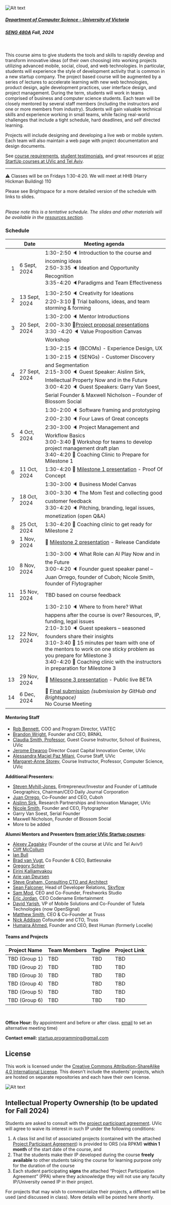 ![Alt text](images/logo.png)

##### [Department of Computer Science - University of Victoria](http://www.csc.uvic.ca/)
##### [SENG 480A]([https://heat.csc.uvic.ca/coview/course/202409/SENG480](https://heat.csc.uvic.ca/coview/course/2024091/SENG480A)) Fall, 2024
<br>

This course aims to give students the tools and skills to rapidly develop and transform innovative ideas (of their own choosing) into working projects utilizing advanced mobile, social, cloud, and web technologies. In particular, students will experience the style of development activity that is common in a new startup company. The project based course will be augmented by a series of lectures to accelerate learning with new web technologies, product design, agile development practices, user interface design, and project management. During the term, students will work in teams comprised of business and computer science students. Each team will be closely mentored by several staff members (including the instructors and one or more members from industry). Students will gain valuable technical skills and experience working in small teams, while facing real-world challenges that include a tight schedule, hard deadlines, and self directed learning.

Projects will include designing and developing a live web or mobile system. Each team will also maintain a web page with project documentation and design documents.

See [course requirements](requirements.md), [student testimonials](testimonials.md), and great resources at [prior StartUp courses at UVic and Tel Aviv](past%20semesters).

---

⚠️ Classes will be on Fridays 1:30-4:20.
We will meet at HHB (Harry Hickman Building) 110

Please see Brightspace for a more detailed version of the schedule with links to slides.


<br> *Please note this is a tentative schedule. The slides and other materials will be available in the [resources section](resources).*

### Schedule

|     | Date          | Meeting agenda                                                                                                                                                                                                                                                                                                                                                                                                                                                                                                                                                                                                                                                                           |
|----:|---------------|-----------------------------------------------------------------------------------------------------------------------------------------------------------------------------------------------------|
|   1 | 6 Sept, 2024  | 1:30-2:50 🔈 Introduction to the course and incoming ideas  <br> 2:50-3:35 🔈 Ideation and Opportunity Recognition <br> 3:35-4:20 🔈Paradigms and Team Effectiveness  |                    |
|   2 | 13 Sept, 2024  | 1:30-2:50 🔈 Creativity for Ideations <br> 2:20-3:10  👥  Trial balloons, ideas, and team storming & forming         |
|   3 | 20 Sept, 2024 | 1:30-2:00 🔈 Mentor Introductions <br> 2:00-3:30 🚩[Project proposal presentations](/presenting%20your%20ideas.md) <br> 3:30 -4:20 🔈 Value Proposition Canvas Workshop          |
|   4 | 27 Sept, 2024  |  1:30-2:15 🔈 (BCOMs) - Experience Design, UX <br> 1:30-2:15 🔈 (SENGs) - Customer Discovery and Segmentation <br>  2:15-3:00 🔈 Guest Speaker: Aislinn Sirk, Intellectual Property Now and in the Future <br> 3:00-4:20 🔈 Guest Speakers: Garry Van Soest, Serial Founder & Maxwell Nicholson – Founder of Blossom Social | 
| 5 | 4 Oct, 2024   | 1:30-2:00 🔈 Software framing and prototyping <br> 2:00-2:30 🔈 Four Laws of Great concepts <br> 2:30-3:00 🔈 Project Management and Workflow Basics <br> 3:00-3:40 👥 Workshop for teams to develop project management draft plan <br> 3:40-4:20 👥 Coaching Clinic to Prepare for Milestone 1 | 
| 6 | 11 Oct, 2024  | 1:30-4:20 🚩 [Milestone 1 presentation](/milestone%201%20-%20proof%20of%20concept.md) - Proof Of Concept |    
|   7 | 18 Oct, 2024 | 1:30-3:00 🔈 Business Model Canvas <br> 3:00-3:30  🔈 The Mom Test and collecting good customer feedback <br> 3:30-4:20 🔈 Pitching, branding, legal issues, monetization (open Q&A)         |
|   8 | 25 Oct, 2024  | 1:30-4:20 👥  Coaching clinic to get ready for Milestone 2 |
|   9 | 1 Nov, 2024 | 🚩 [Milestone 2 presentation](/milestone%202%20-%20release%20candidate.md) - Release Candidate  |                                                                                                      
|  10 | 8 Nov, 2024 | 1:30-3:00 🔈 What Role can AI Play Now and in the Future <br> 3:00-4:20 🔈 Founder guest speaker panel – Juan Orrego, founder of Cuboh; Nicole Smith, founder of Flytographer  |                              
|  11 | 15 Nov, 2024 | TBD based on course feedback |
|  12 | 22 Nov, 2024 | 1:30-2:10 🔈 Where to from here? What happens after the course is over? Resources, IP, funding, legal issues <br>  2:10-3:10  🔈 Guest speakers – seasoned founders share their insights <br> 3:10-3:40 👥 15 minutes per team with one of the mentors to work on one sticky problem as you prepare for Milestone 3 <br> 3:40-4:20 👥 Coaching clinic with the instructors in preparation for Milestone 3   |
|  13 | 29 Nov, 2024  | 🚩 [Milesone 3 presentation](/milestone%203%20-%20public%20beta.md) - Public live BETA <br>  |
|  14   | 6 Dec, 2024 | 🏁 [Final submission](/final%20submission.md) *(submission by GitHub and Brightspace)* <br> No Course Meeting |                       

<a name="mentoring-staff"></a>
#### Mentoring Staff
- [Rob Bennett](https://www.linkedin.com/in/robebennett/?originalSubdomain=ca), COO and Program Director, VIATEC
- [Brandon Wright](https://www.linkedin.com/in/coastalbrandon/?originalSubdomain=ca), Founder and CEO, BRNKL
- [Claudia Smith, Professor](https://www.linkedin.com/in/dr-claudia-smith-29b318a/?originalSubdomain=ca), Guest Course Instructor, School of Business, UVic
- [Jerome Etwaroo](https://www.linkedin.com/in/jerome-etwaroo-16547a33/) Director Coast Capital Innovation Center, UVic
- [Alessandra Maciel Paz Milani](https://www.linkedin.com/in/alessandrapm/?originalSubdomain=ca), Course Staff, UVic
- [Margaret-Anne Storey](https://margaretstorey.com/), Course Instructor, Professor, Computer Science, UVic

**Additional Presenters:**
- [Steven Myhill-Jones](https://www.linkedin.com/in/steven-myhill-jones-6857607/?originalSubdomain=ca), Entrepreneur/Investor and Founder of Lattitude Geographics, Chairman/CEO Daily Journal Corporation
- [Juan Orrego](https://www.cuboh.com/), Co-Founder and CEO, Cuboh
- [Aislinn Sirk](https://www.linkedin.com/in/aislinn-sirk-1728b119), Research Partnerships and Innovation Manager, UVic
- [Nicole Smith](https://www.flytographer.com/), Founder and CEO, Flytographer
- Garry Van Soest, Serial Founder
- Maxwell Nicholson, Founder of Blossom Social  
- More to be added

**Alumni Mentors and Presenters [from prior UVic Startup courses](https://github.com/margaretstorey/startup2024/tree/main/past%20semesters):**
- [Alexey Zagalsky](http://alexeyza.com/) (Founder of the course at UVic and Tel Aviv!)
- [Cliff McCollum](https://ca.linkedin.com/in/cliffmccollum)
- [Ian Bull](http://ianbull.com/)
- [Brad van Vugt](https://www.linkedin.com/in/bradvanvugt/), Co Founder & CEO, Battlesnake
- [Gregory Schier](http://schier.co/)
- [Eirini Kalliamvakou](https://www.linkedin.com/in/eirini-kalliamvakou-1016865/?originalSubdomain=ca)
- [Arie van Deursen](http://www.st.ewi.tudelft.nl/~arie/)
- [Steve Graham, Consulting CTO and Architect](https://www.linkedin.com/in/stevegraham2/)
- [Sean Falconer](https://www.linkedin.com/in/seanf/), Head of Developer Relations, [Skyflow](https://www.skyflow.com/)
- [Sam Mod](https://www.linkedin.com/in/samarthmod/?originalSubdomain=ca), CEO and Co-Founder, Freshworks Studio
- [Eric Jordan](https://www.linkedin.com/in/eric-jordan-97347111/), CEO Codename Entertainment
- [David Yarish](https://www.linkedin.com/in/david-yarish-6a055614/), VP of Mobile Solutions and Co-Founder of Tutela Technologies (now OpenSignal)
- [Matthew Smith](https://www.linkedin.com/in/matthew-smith250/), CEO & Co-Founder at Truss
- [Nick Addison](https://www.linkedin.com/in/nick-addison-42a90012a/) Cofounder and CTO, Truss
- [Humaira Ahmed](https://www.linkedin.com/in/humaira-ahmed-besthuman/), Founder and CEO, Best Human (formerly Locelle)
 

<a name="teams-and-projects"></a>
#### Teams and Projects

| Project Name | Team Members | Tagline | Project Link |
| ------------ | -------------- | -------------- | -------------- |
| TBD (Group 1) |  TBD | TBD | TBD |
| TBD (Group 2) |  TBD | TBD | TBD |
| TBD (Group 3) |  TBD | TBD | TBD |
| TBD (Group 4) |  TBD | TBD | TBD |
| TBD (Group 5) |  TBD | TBD | TBD |
| TBD (Group 6) |  TBD | TBD | TBD |
<br>

**Office Hour:** By appointment and before or after class.  [email](mailto:startup.programming@gmail.com) to set an alternative meeting time) 

**Contact email:** [startup.programming@gmail.com](mailto:startup.programming@gmail.com)

## License
This work is licensed under the [Creative Commons Attribution-ShareAlike 4.0 International License](http://creativecommons.org/licenses/by-sa/4.0/). This doesn't include the students' projects, which are hosted on separate repositories and each have their own license.

![Alt text](https://i.creativecommons.org/l/by-sa/4.0/88x31.png "Creative Commons Attribution-ShareAlike 4.0 International License")

## Intellectual Property Ownership (to be updated for Fall 2024)
Students are asked to consult with the [project participant agreement](resources/Project_Participant_Agreement_c.pdf). UVic will agree to waive its
interest in such IP under the following conditions:

1. A class list and list of associated projects (contained with the attached [Project Participant Agreement](resources/Project_Participant_Agreement.pdf)) is provided to ORS (via RPKM) **within 1 month** of the start date of the course, and
2. That the students make their IP developed during the course **freely available** to other students taking the course for learning purpose only for the duration of the course
3. Each student participating **signs** the attached “Project Participation Agreement” (PPA) where they acknowledge they will not use any faculty IP/University owned IP in their project.

For projects that may wish to commercialize their projects, a different will be used (and discussed in class).  More details will be posted here shortly. 

